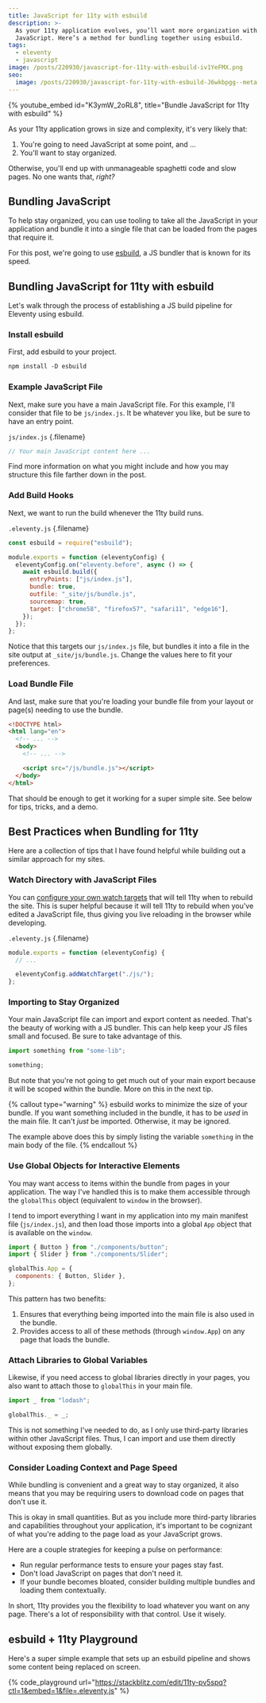 ```yaml
---
title: JavaScript for 11ty with esbuild
description: >-
  As your 11ty application evolves, you’ll want more organization with your
  JavaScript. Here’s a method for bundling together using esbuild.
tags:
  - eleventy
  - javascript
image: /posts/220930/javascript-for-11ty-with-esbuild-iv1YeFMX.png
seo:
  image: /posts/220930/javascript-for-11ty-with-esbuild-J6wkbpgg--meta.png
---
```


{% youtube_embed
    id="K3ymW_2oRL8",
    title="Bundle JavaScript for 11ty with esbuild" %}

As your 11ty application grows in size and complexity, it's very likely that:

1. You're going to need JavaScript at some point, and ...
1. You'll want to stay organized.

Otherwise, you'll end up with unmanageable spaghetti code and slow pages. No one wants that, _right?_

## Bundling JavaScript

To help stay organized, you can use tooling to take all the JavaScript in your application and bundle it into a single file that can be loaded from the pages that require it.

For this post, we're going to use [esbuild](https://esbuild.github.io/), a JS bundler that is known for its speed.

## Bundling JavaScript for 11ty with esbuild

Let's walk through the process of establishing a JS build pipeline for Eleventy using esbuild.

### Install esbuild

First, add esbuild to your project.

```txt
npm install -D esbuild
```

### Example JavaScript File

Next, make sure you have a main JavaScript file. For this example, I'll consider that file to be `js/index.js`. It be whatever you like, but be sure to have an entry point.

`js/index.js` {.filename}

```js
// Your main JavaScript content here ...
```

Find more information on what you might include and how you may structure this file farther down in the post.

### Add Build Hooks

Next, we want to run the build whenever the 11ty build runs.

`.eleventy.js` {.filename}

```js
const esbuild = require("esbuild");

module.exports = function (eleventyConfig) {
  eleventyConfig.on("eleventy.before", async () => {
    await esbuild.build({
      entryPoints: ["js/index.js"],
      bundle: true,
      outfile: "_site/js/bundle.js",
      sourcemap: true,
      target: ["chrome58", "firefox57", "safari11", "edge16"],
    });
  });
};
```

Notice that this targets our `js/index.js` file, but bundles it into a file in the site output at `_site/js/bundle.js`. Change the values here to fit your preferences.

### Load Bundle File

And last, make sure that you're loading your bundle file from your layout or page(s) needing to use the bundle.

```html
<!DOCTYPE html>
<html lang="en">
  <!-- ... -->
  <body>
    <!-- ... -->

    <script src="/js/bundle.js"></script>
  </body>
</html>
```

That should be enough to get it working for a super simple site. See below for tips, tricks, and a demo.

## Best Practices when Bundling for 11ty

Here are a collection of tips that I have found helpful while building out a similar approach for my sites.

### Watch Directory with JavaScript Files

You can [configure your own watch targets](https://www.11ty.dev/docs/watch-serve/#add-your-own-watch-targets) that will tell 11ty when to rebuild the site. This is super helpful because it will tell 11ty to rebuild when you've edited a JavaScript file, thus giving you live reloading in the browser while developing.

`.eleventy.js` {.filename}

```js
module.exports = function (eleventyConfig) {
  // ...

  eleventyConfig.addWatchTarget("./js/");
};
```

### Importing to Stay Organized

Your main JavaScript file can import and export content as needed. That's the beauty of working with a JS bundler. This can help keep your JS files small and focused. Be sure to take advantage of this.

```js
import something from "some-lib";

something;
```

But note that you're not going to get much out of your main export because it will be scoped within the bundle. More on this in the next tip.

{% callout type="warning" %}
esbuild works to minimize the size of your bundle. If you want something included in the bundle, it has to be _used_ in the main file. It can't _just_ be imported. Otherwise, it may be ignored.

The example above does this by simply listing the variable `something` in the main body of the file.
{% endcallout %}

### Use Global Objects for Interactive Elements

You may want access to items within the bundle from pages in your application. The way I've handled this is to make them accessible through the `globalThis` object (equivalent to `window` in the browser).

I tend to import everything I want in my application into my main manifest file (`js/index.js`), and then load those imports into a global `App` object that is available on the `window`.

```js
import { Button } from "./components/button";
import { Slider } from "./components/Slider";

globalThis.App = {
  components: { Button, Slider },
};
```

This pattern has two benefits:

1. Ensures that everything being imported into the main file is also used in the bundle.
1. Provides access to all of these methods (through `window.App`) on any page that loads the bundle.

### Attach Libraries to Global Variables

Likewise, if you need access to global libraries directly in your pages, you also want to attach those to `globalThis` in your main file.

```js
import _ from "lodash";

globalThis._ = _;
```

This is not something I've needed to do, as I only use third-party libraries within other JavaScript files. Thus, I can import and use them directly without exposing them globally.

### Consider Loading Context and Page Speed

While bundling is convenient and a great way to stay organized, it also means that you may be requiring users to download code on pages that don't use it.

This is okay in small quantities. But as you include more third-party libraries and capabilities throughout your application, it's important to be cognizant of what you're adding to the page load as your JavaScript grows.

Here are a couple strategies for keeping a pulse on performance:

- Run regular performance tests to ensure your pages stay fast.
- Don't load JavaScript on pages that don't need it.
- If your bundle becomes bloated, consider building multiple bundles and loading them contextually.

In short, 11ty provides you the flexibility to load whatever you want on any page. There's a lot of responsibility with that control. Use it wisely.

## esbuild + 11ty Playground

Here's a super simple example that sets up an esbuild pipeline and shows some content being replaced on screen.

{% code_playground url="https://stackblitz.com/edit/11ty-pv5spq?ctl=1&embed=1&file=.eleventy.js" %}
